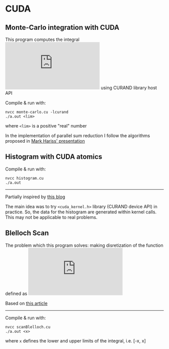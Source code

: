# CUDA

## Monte-Carlo integration with CUDA

This program computes the integral ![equation](https://latex.codecogs.com/gif.latex?%5Cint_%7B-a%7D%5E%7Ba%7D%20%5Cint_%7B-a%7D%5E%7Ba%7D%20e%5E%7B-%28x-y%29%5E2%7Ddxdy) using CURAND library host API

Compile & run with:

```
nvcc monte-carlo.cu -lcurand
./a.out <lim>
```
where `<lim>` is a positive "real" number

In the implementation of parallel sum reduction I follow the algorithms proposed in [Mark Hariss' presentation](https://developer.download.nvidia.com/assets/cuda/files/reduction.pdf)

## Histogram with CUDA atomics

Compile & run with:

```
nvcc histogram.cu
./a.out
```

---

Partially inspired by [this blog](https://devblogs.nvidia.com/gpu-pro-tip-fast-histograms-using-shared-atomics-maxwell/)

The main idea was to try `<cuda_kernel.h>` library (CURAND device API) in practice. So, the data for the histogram are generated within kernel calls. This may not be applicable to real problems.

## Blelloch Scan

The problem which this program solves: making disretization of the function defined as ![equation](https://latex.codecogs.com/gif.latex?f%28x%29%20%3D%20%5Cint_%7B-x%7D%5Ex%20%5Cexp%28-%20t%5E2%29%20dt)

Based on [this article](https://developer.nvidia.com/gpugems/GPUGems3/gpugems3_ch39.html)

---

Compile & run with:

```
nvcc scanBlelloch.cu
./a.out <x>
```

where `x` defines the lower and upper limits of the integral, i.e. [-x, x]
